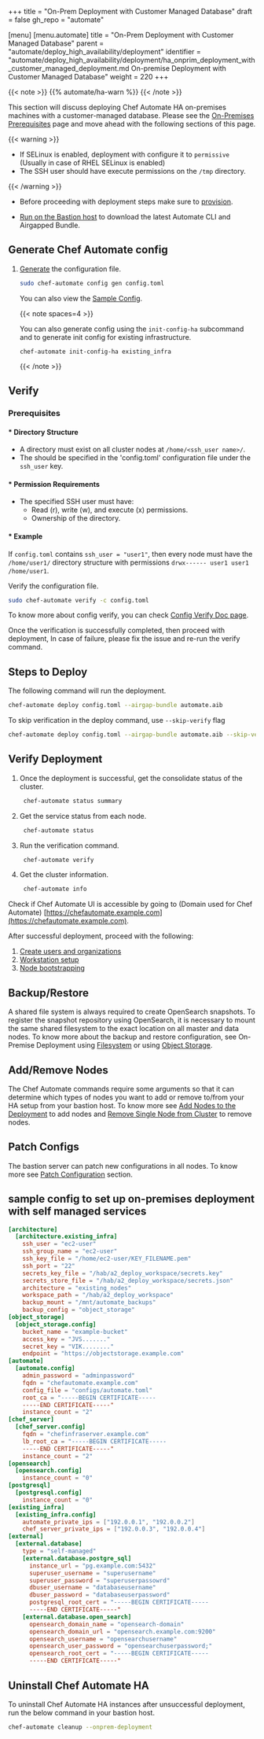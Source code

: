 +++
title = "On-Prem Deployment with Customer Managed Database"
draft = false
gh_repo = "automate"

[menu]
  [menu.automate]
    title = "On-Prem Deployment with Customer Managed Database"
    parent = "automate/deploy_high_availability/deployment"
    identifier = "automate/deploy_high_availability/deployment/ha_onprim_deployment_with_customer_managed_deployment.md On-premise Deployment with Customer Managed Database"
    weight = 220
+++

{{< note >}}
{{% automate/ha-warn %}}
{{< /note >}}

This section will discuss deploying Chef Automate HA on-premises machines with a customer-managed database. Please see the [On-Premises Prerequisites](/automate/ha_on_premises_deployment_prerequisites/) page and move ahead with the following sections of this page.

{{< warning >}}

- If SELinux is enabled, deployment with configure it to `permissive` (Usually in case of RHEL SELinux is enabled)
- The SSH user should have execute permissions on the `/tmp` directory.

{{< /warning >}}

- Before proceeding with deployment steps make sure to [provision](/automate/ha_onprim_deployment_procedure/#provisioning).

- [Run on the Bastion host](/automate/ha_onprim_deployment_procedure/#deploy-the-bastion-host) to download the latest Automate CLI and Airgapped Bundle.

## Generate Chef Automate config

1. [Generate](/automate/ha_config_gen) the configuration file.

    ```bash
    sudo chef-automate config gen config.toml
    ```

    You can also view the [Sample Config](#sample-config-to-setup-on-premises-deployment-with-self-managed-services).

    {{< note spaces=4 >}}

    You can also generate config using the `init-config-ha` subcommand and to generate init config for existing infrastructure.

    `chef-automate init-config-ha existing_infra`

    {{< /note >}}

## Verify

### Prerequisites

#### * Directory Structure

- A directory must exist on all cluster nodes at `/home/<ssh_user name>/`.
- The should be specified in the 'config.toml' configuration file under the `ssh_user` key.

#### * Permission Requirements

- The specified SSH user must have:
  - Read (r), write (w), and execute (x) permissions.
  - Ownership of the directory.

#### * Example

If `config.toml` contains `ssh_user = "user1"`, then every node must have the `/home/user1/` directory structure with permissions `drwx------ user1 user1 /home/user1`.


Verify the configuration file.

```bash
sudo chef-automate verify -c config.toml
```

To know more about config verify, you can check [Config Verify Doc page](/automate/ha_verification_check/).

Once the verification is successfully completed, then proceed with deployment, In case of failure, please fix the issue and re-run the verify command.

## Steps to Deploy

The following command will run the deployment.

```bash
chef-automate deploy config.toml --airgap-bundle automate.aib
```

To skip verification in the deploy command, use `--skip-verify` flag

```bash
chef-automate deploy config.toml --airgap-bundle automate.aib --skip-verify
```

## Verify Deployment

1. Once the deployment is successful, get the consolidate status of the cluster.

    ```bash
     chef-automate status summary
    ```

1. Get the service status from each node.

    ```bash
     chef-automate status
    ```

1. Run the verification command.

    ```bash
     chef-automate verify
    ```

1. Get the cluster information.

    ```bash
     chef-automate info
    ```

Check if Chef Automate UI is accessible by going to (Domain used for Chef Automate) [https://chefautomate.example.com](https://chefautomate.example.com).

After successful deployment, proceed with the following:

   1. [Create users and organizations](/automate/ha_node_bootstraping/#create-users-and-organization)
   1. [Workstation setup](/automate/ha_node_bootstraping/#workstation-setup)
   1. [Node bootstrapping](/automate/ha_node_bootstraping/#bootstraping-a-node)

## Backup/Restore

A shared file system is always required to create OpenSearch snapshots. To register the snapshot repository using OpenSearch, it is necessary to mount the same shared filesystem to the exact location on all master and data nodes. To know more about the backup and restore configuration, see On-Premise Deployment using [Filesystem](/automate/ha_backup_restore_file_system) or using [Object Storage](/automate/ha_backup_restore_object_storage).

## Add/Remove Nodes

The Chef Automate commands require some arguments so that it can determine which types of nodes you want to add or remove to/from your HA setup from your bastion host. To know more see [Add Nodes to the Deployment](/automate/ha_add_nodes_to_the_deployment) to add nodes and [Remove Single Node from Cluster](/automate/ha_remove_single_node_from_cluster) to remove nodes.

## Patch Configs

The bastion server can patch new configurations in all nodes. To know more see [Patch Configuration](/automate/ha_config/#patch-configuration) section.

## sample config to set up on-premises deployment with self managed services

```toml
[architecture]
  [architecture.existing_infra]
    ssh_user = "ec2-user"
    ssh_group_name = "ec2-user"
    ssh_key_file = "/home/ec2-user/KEY_FILENAME.pem"
    ssh_port = "22"
    secrets_key_file = "/hab/a2_deploy_workspace/secrets.key"
    secrets_store_file = "/hab/a2_deploy_workspace/secrets.json"
    architecture = "existing_nodes"
    workspace_path = "/hab/a2_deploy_workspace"
    backup_mount = "/mnt/automate_backups"
    backup_config = "object_storage"
[object_storage]
  [object_storage.config]
    bucket_name = "example-bucket"
    access_key = "JVS......."
    secret_key = "VIK........"
    endpoint = "https://objectstorage.example.com"
[automate]
  [automate.config]
    admin_password = "adminpassword"
    fqdn = "chefautomate.example.com"
    config_file = "configs/automate.toml"
    root_ca = "-----BEGIN CERTIFICATE-----
    -----END CERTIFICATE-----"
    instance_count = "2"
[chef_server]
  [chef_server.config]
    fqdn = "chefinfraserver.example.com"
    lb_root_ca = "-----BEGIN CERTIFICATE-----
    -----END CERTIFICATE-----"
    instance_count = "2"
[opensearch]
  [opensearch.config]
    instance_count = "0"
[postgresql]
  [postgresql.config]
    instance_count = "0"
[existing_infra]
  [existing_infra.config]
    automate_private_ips = ["192.0.0.1", "192.0.0.2"]
    chef_server_private_ips = ["192.0.0.3", "192.0.0.4"]
[external]
  [external.database]
    type = "self-managed"
    [external.database.postgre_sql]
      instance_url = "pg.example.com:5432"
      superuser_username = "superusername"
      superuser_password = "superuserpassowrd"
      dbuser_username = "databaseusername"
      dbuser_password = "databaseuserpassword"
      postgresql_root_cert = "-----BEGIN CERTIFICATE-----
      -----END CERTIFICATE-----"
    [external.database.open_search]
      opensearch_domain_name = "opensearch-domain"
      opensearch_domain_url = "opensearch.example.com:9200"
      opensearch_username = "opensearchusername"
      opensearch_user_password = "opensearchuserpassword;"
      opensearch_root_cert = "-----BEGIN CERTIFICATE-----
      -----END CERTIFICATE-----"
```

## Uninstall Chef Automate HA

To uninstall Chef Automate HA instances after unsuccessful deployment, run the below command in your bastion host.

```bash
chef-automate cleanup --onprem-deployment
```
